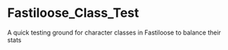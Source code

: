 # Fastiloose_Class_Test
A quick testing ground for character classes in Fastiloose to balance their stats
